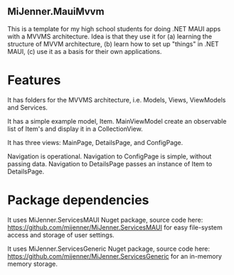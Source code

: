 ## MiJenner.MauiMvvm 
This is a template for my high school students for doing .NET MAUI apps with a MVVMS architecture. Idea is that they use it for
(a) learning the structure of MVVM architecture, (b) learn how to set up "things" in .NET MAUI, (c) use it as a basis for their own applications. 

# Features 
It has folders for the MVVMS architecture, i.e. Models, Views, ViewModels and Services. 

It has a simple example model, Item. MainViewModel create an observable list of Item's and display it in a CollectionView. 

It has three views: MainPage, DetailsPage, and ConfigPage. 

Navigation is operational. Navigation to ConfigPage is simple, without passing data. Navigation to DetailsPage passes an instance of Item to DetailsPage. 

# Package dependencies 
It uses MiJenner.ServicesMAUI Nuget package, source code here: https://github.com/mijenner/MiJenner.ServicesMAUI for easy file-system access 
and storage of user settings. 

It uses MiJenner.ServicesGeneric Nuget package, source code here: https://github.com/mijenner/MiJenner.ServicesGeneric for an in-memory memory storage. 
